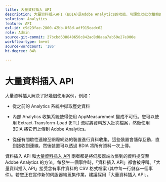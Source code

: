 ```yaml
---
title: 大量資料插入 API
description: 大量資料插入API (BDIA)是Adobe Analytics的功能，可讓您以批次檔案的方式上傳伺服器呼叫資料，而不需使用AppMeasurement等使用者端資料庫。
solution: Analytics
feature: API
exl-id: c9d23fae-2800-42bb-8f8d-adf915cadc62
role: Admin
source-git-commit: 27bcbd638848650c842ad8d8aaa7ab59e27e900e
workflow-type: tm+mt
source-wordcount: '186'
ht-degree: 84%

---
```


# 大量資料插入 API

大量資料插入解決了好幾個使用案例，例如：

* 從之前的 Analytics 系統中擷取歷史資料

* 內部 Analytics 收集系統使得使用 AppMeasurement 變成不可行。您可以使用 Extract-Transform-Load (ETL) 流程將資料放入批次檔案，然後使用 BDIA 將它們上傳到 Adob&#x200B;&#x200B;e Analytics。

* 從僅有間歇性連線至網際網路的裝置進行資料收集。這些裝置會儲存互動，直到接收到連線。然後裝置可以透過 BDIA 將所有資料一次上傳。

資料插入 API 和[大量資料插入 API](https://www.adobe.io/apis/experiencecloud/analytics/docs.html#!AdobeDocs/analytics-2.0-apis/master/bdia.md) 兩者都是將伺服器端收集到的資料提交至 Adobe Analytics 的方法。每發生一個事件時，「資料插入 API」都會被呼叫。「大量資料插入 API」接受含有事件資料的 CSV 格式檔案 (其中每一行儲存一個事件)。若您正在實作新的伺服器端蒐集作業，建議採用「大量資料插入 API」。

